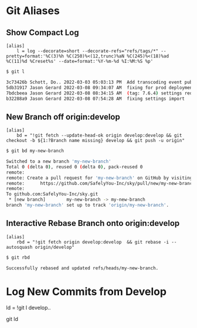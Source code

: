 # Git Aliases

## Show Compact Log

```text
[alias]
    l = log --decorate=short --decorate-refs="refs/tags/*" --pretty=format:'%C(3)%h %C(250)%<(12,trunc)%aN %C(245)%<(18)%ad %C(11)%d %Creset%s' --date=format:'%Y-%m-%d %I:%M:%S %p'
```

```sh
$ git l

3c73426b Schott, Do.. 2022-03-03 05:03:13 PM  Add transcoding event publishing to raw video upload handler
5db31917 Jason Gerard 2022-03-08 09:34:07 AM  fixing for prod deployment
7bdcbeea Jason Gerard 2022-03-08 08:34:15 AM  (tag: 7.6.4) settings redux
b32288a9 Jason Gerard 2022-03-08 07:54:28 AM  fixing settings import
```

## New Branch off origin:develop

```text
[alias]
    bd = "!git fetch --update-head-ok origin develop:develop && git checkout -b ${1:?Branch name missing} develop && git push -u origin"
```

```sh
$ git bd my-new-branch

Switched to a new branch 'my-new-branch'
Total 0 (delta 0), reused 0 (delta 0), pack-reused 0
remote:
remote: Create a pull request for 'my-new-branch' on GitHub by visiting:
remote:      https://github.com/SafelyYou-Inc/sky/pull/new/my-new-branch
remote:
To github.com:SafelyYou-Inc/sky.git
 * [new branch]        my-new-branch -> my-new-branch
branch 'my-new-branch' set up to track 'origin/my-new-branch'.
```

## Interactive Rebase Branch onto origin:develop

```text
[alias]
    rbd = "!git fetch origin develop:develop  && git rebase -i --autosquash origin/develop"
```

```sh
$ git rbd

Successfully rebased and updated refs/heads/my-new-branch.
```

# Log New Commits from Develop

ld = !git l develop..

git ld
